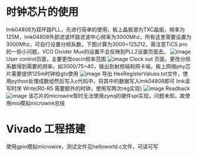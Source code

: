
# 时钟芯片的使用
lmk04808为双环路PLL，先进行简单的使用，板上晶振源为TXC晶振，频率为125M，lmk04808外部滤波环路滤波中心频率为3000Mhz，所有这里需要设置为3000Mhz，可自行设置分频系数，下图计算为3000=125*2*12，需注意TiCS pro的一些小问题，VCO Divider Mux的设置不会反映到PLL2设置页面去。
![image](https://user-images.githubusercontent.com/52576519/151962793-33ac5c78-41a8-4326-87bd-369dcc27e216.png)
User control页面，主要更改oscin频率范围
![image](https://user-images.githubusercontent.com/52576519/152682767-6a8a9d4c-0b63-406d-a5ae-94d817c3b4a5.png)
Clock out 页面，更改分频系数得到需要的频率，如3000/75=40，输出到射频端和网卡端，板上网络phy芯片需要提供125m时钟给gtx使用
![image](https://user-images.githubusercontent.com/52576519/152682762-b21cbd5d-3f9b-4c51-b39e-44a6e304cb33.png)
导出 HexRegisterValues.txt文件，使用python处理成数组然后写入c代码中，将其中的数据写入lmk04808即可
lmk读写时序
Write(R0-R5 需要额外的时钟，使用写两次reg实现)
![image](https://user-images.githubusercontent.com/52576519/152682547-553015cf-027e-42db-8568-41aecfc25b32.png)
Readback
![image](https://user-images.githubusercontent.com/52576519/152682560-45cfa205-2876-4989-96ba-9b04be0d7708.png)
该芯片的microwire暂时无法使用zynq的硬件spi实现，问题未知，故使用mio模拟microwire总线
# Vivado 工程搭建
使用gpio模拟microwire，测试文件见helloworld.c文件，可读可写

